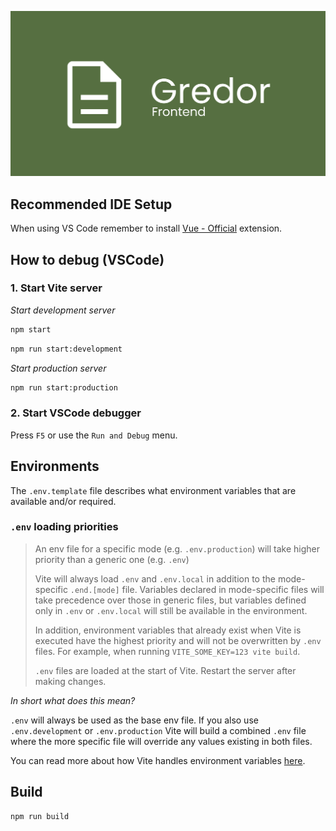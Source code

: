 ![Gredor frontend](./assets/banner.png)

## Recommended IDE Setup

When using VS Code remember to install [Vue - Official](https://marketplace.visualstudio.com/items?itemName=Vue.volar) extension.

## How to debug (VSCode)

### 1. Start Vite server

*Start development server*

```sh
npm start
```

```sh
npm run start:development
```

*Start production server*

```sh
npm run start:production
```

### 2. Start VSCode debugger

Press ```F5``` or use the ```Run and Debug``` menu.

## Environments

The ```.env.template``` file describes what environment variables that are available and/or required.

### ```.env``` loading priorities


>An env file for a specific mode (e.g. ```.env.production```) will take higher priority than a generic one (e.g. ```.env```)
>
>Vite will always load ```.env``` and ```.env.local``` in addition to the mode-specific ```.end.[mode]``` file. Variables declared in mode-specific files will take precedence over those in generic files, but variables defined only in ```.env``` or ```.env.local``` will still be available in the environment.
>
>In addition, environment variables that already exist when Vite is executed have the highest priority and will not be overwritten by ```.env``` files. For example, when running ```VITE_SOME_KEY=123 vite build```.
>
>```.env``` files are loaded at the start of Vite. Restart the server after making changes.

*In short what does this mean?*

```.env``` will always be used as the base env file.
If you also use ```.env.development``` or ```.env.production``` Vite will build a combined ```.env``` file where the more specific file will override any values existing in both files.

You can read more about how Vite handles environment variables [here](https://vite.dev/guide/env-and-mode).


## Build

```sh
npm run build
```

